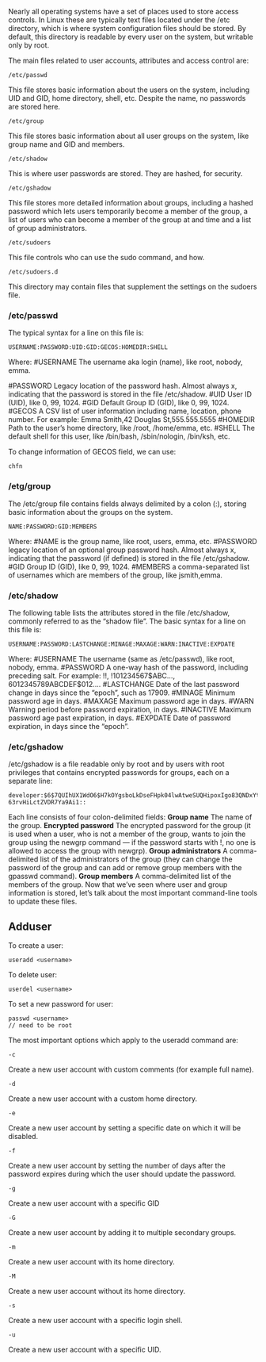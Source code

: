 Nearly all operating systems have a set of places used to store access controls. In Linux these are typically text files located under the /etc directory, which is where system configuration files should be stored. By default, this directory is readable by every user on the system, but writable only by root.

The main files related to user accounts, attributes and access control are:
```
/etc/passwd
```
This file stores basic information about the users on the system, including UID and GID, home directory, shell, etc. Despite the name, no passwords are stored here.
```
/etc/group
```
This file stores basic information about all user groups on the system, like group name and GID
and members.
```
/etc/shadow
```
This is where user passwords are stored. They are hashed, for security.
```
/etc/gshadow
```
This file stores more detailed information about groups, including a hashed password which
lets users temporarily become a member of the group, a list of users who can become a member of the group at and time and a list of group administrators.

```
/etc/sudoers
```
This file controls who can use the sudo command, and how.
```
/etc/sudoers.d
```
This directory may contain files that supplement the settings on the sudoers file.

### /etc/passwd

The typical syntax for a line on this file is:

```
USERNAME:PASSWORD:UID:GID:GECOS:HOMEDIR:SHELL
```

Where:
#USERNAME
The username aka login (name), like root, nobody, emma.

#PASSWORD
Legacy location of the password hash. Almost always x, indicating that the password is stored
in the file /etc/shadow.
#UID
User ID (UID), like 0, 99, 1024.
#GID
Default Group ID (GID), like 0, 99, 1024.
#GECOS
A CSV list of user information including name, location, phone number. For example: Emma
Smith,42 Douglas St,555.555.5555
#HOMEDIR
Path to the user’s home directory, like /root, /home/emma, etc.
#SHELL
The default shell for this user, like /bin/bash, /sbin/nologin, /bin/ksh, etc.

To change information of GECOS field, we can use:
```
chfn
```

### /etg/group

The /etc/group file contains fields always delimited by a colon (:), storing basic information
about the groups on the system.

```
NAME:PASSWORD:GID:MEMBERS
```

Where:
#NAME
is the group name, like root, users, emma, etc.
#PASSWORD
legacy location of an optional group password hash. Almost always x, indicating that the
password (if defined) is stored in the file /etc/gshadow.
#GID
Group ID (GID), like 0, 99, 1024.
#MEMBERS
a comma-separated list of usernames which are members of the group, like jsmith,emma.

### /etc/shadow

The following table lists the attributes stored in the file /etc/shadow, commonly referred to as
the “shadow file”.
The basic syntax for a line on this file is:
```
USERNAME:PASSWORD:LASTCHANGE:MINAGE:MAXAGE:WARN:INACTIVE:EXPDATE
```

Where:
#USERNAME
The username (same as /etc/passwd), like root, nobody, emma.
#PASSWORD
A one-way hash of the password, including preceding salt. For example: !!,
!$1$01234567$ABC…, $6$012345789ABCDEF$012….
#LASTCHANGE
Date of the last password change in days since the “epoch”, such as 17909.
#MINAGE
Minimum password age in days.
#MAXAGE
Maximum password age in days.
#WARN
Warning period before password expiration, in days.
#INACTIVE
Maximum password age past expiration, in days.
#EXPDATE
Date of password expiration, in days since the “epoch”.

### /etc/gshadow

/etc/gshadow is a file readable only by root and by users with root privileges that contains
encrypted passwords for groups, each on a separate line:

```
developer:$6$7QUIhUX1WdO6$H7kOYgsboLkDseFHpk04lwAtweSUQHipoxIgo83QNDxYtYwgmZTCU0qSCuCkErmyR2
63rvHiLctZVDR7Ya9Ai1::
```

Each line consists of four colon-delimited fields:
**Group name**
The name of the group.
**Encrypted password**
The encrypted password for the group (it is used when a user, who is not a member of the group, wants to join the group using the newgrp command — if the password starts with !, no
one is allowed to access the group with newgrp).
**Group administrators**
A comma-delimited list of the administrators of the group (they can change the password of the
group and can add or remove group members with the gpasswd command).
**Group members**
A comma-delimited list of the members of the group.
Now that we’ve seen where user and group information is stored, let’s talk about the most
important command-line tools to update these files.

## Adduser

To create a user:
```
useradd <username>
```

To delete user:

```
userdel <username>
```

To set a new password for user: 

```
passwd <username>
// need to be root
```

The most important options which apply to the useradd command are:
```
-c
```
Create a new user account with custom comments (for example full name).
```
-d
```
Create a new user account with a custom home directory.
```
-e
```
Create a new user account by setting a specific date on which it will be disabled.
```
-f
```
Create a new user account by setting the number of days after the password expires during
which the user should update the password.
```
-g
```
Create a new user account with a specific GID
```
-G
```
Create a new user account by adding it to multiple secondary groups.
```
-m
```
Create a new user account with its home directory.
```
-M
```
Create a new user account without its home directory.
```
-s
```
Create a new user account with a specific login shell.
```
-u
```
Create a new user account with a specific UID.